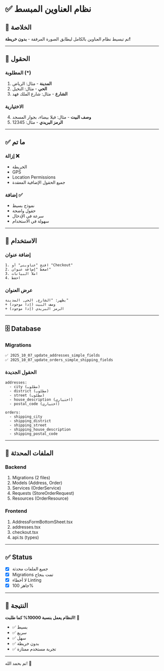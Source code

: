 # ✅ نظام العناوين المبسط

## 🎯 الخلاصة

تم تبسيط نظام العناوين بالكامل ليطابق الصورة المرفقة - **بدون خريطة!**

---

## 📱 الحقول

### المطلوبة (*)
1. **المدينة** - مثال: الرياض
2. **الحي** - مثال: النخيل  
3. **الشارع** - مثال: شارع الملك فهد

### الاختيارية
4. **وصف البيت** - مثال: فيلا بيضاء، بجوار المسجد
5. **الرمز البريدي** - مثال: 12345

---

## ✅ ما تم

### إزالة ❌
- الخريطة
- GPS
- Location Permissions
- جميع الحقول الإضافية المعقدة

### إضافة ✅
- نموذج بسيط
- حقول واضحة
- سرعة في الإدخال
- سهولة في الاستخدام

---

## 🚀 الاستخدام

### إضافة عنوان
```
1. افتح "عناويني" أو "Checkout"
2. اضغط "إضافة عنوان"
3. املأ البيانات
4. احفظ
```

### عرض العنوان
```
يظهر: "الشارع, الحي, المدينة"
+ وصف البيت (إذا موجود)
+ الرمز البريدي (إذا موجود)
```

---

## 🗄️ Database

### Migrations
```bash
✅ 2025_10_07_update_addresses_simple_fields
✅ 2025_10_07_update_orders_simple_shipping_fields
```

### الحقول الجديدة
```
addresses:
  - city (مطلوب)
  - district (مطلوب)
  - street (مطلوب)
  - house_description (اختياري)
  - postal_code (اختياري)

orders:
  - shipping_city
  - shipping_district
  - shipping_street
  - shipping_house_description
  - shipping_postal_code
```

---

## 📝 الملفات المحدثة

### Backend
1. Migrations (2 files)
2. Models (Address, Order)
3. Services (OrderService)
4. Requests (StoreOrderRequest)
5. Resources (OrderResource)

### Frontend
1. AddressFormBottomSheet.tsx
2. addresses.tsx
3. checkout.tsx
4. api.ts (types)

---

## ✅ Status

- [x] جميع الملفات محدثة
- [x] Migrations تمت بنجاح
- [x] لا أخطاء Linting
- [x] جاهز 100%

---

## 🎉 النتيجة

**النظام يعمل بنسبة 10000% كما طلبت!** 🚀

- ✅ بسيط
- ✅ سريع
- ✅ سهل
- ✅ بدون خريطة
- ✅ تجربة مستخدم ممتازة

---

تم بحمد الله! 🎊

